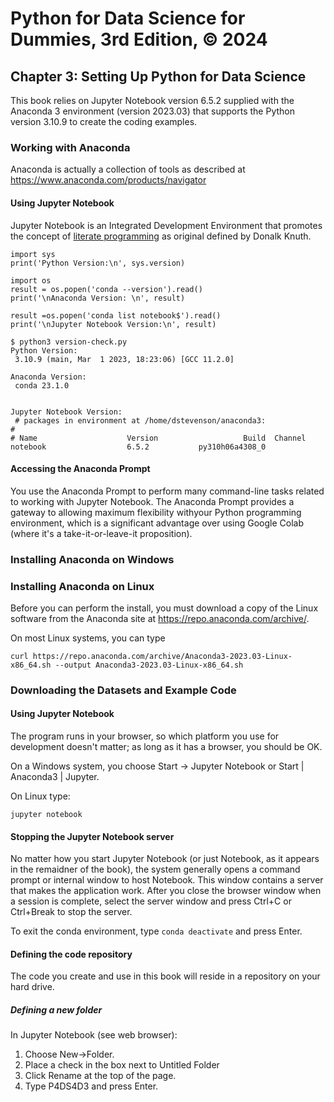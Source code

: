 # Python for Data Science for Dummies, 3rd Edition, © 2024

## Chapter 3: Setting Up Python for Data Science

This book relies on Jupyter Notebook version 6.5.2 supplied with the Anaconda 3 environment (version 2023.03) that supports the Python version 3.10.9 to create the coding examples.

### Working with Anaconda

Anaconda is actually a collection of tools as described at https://www.anaconda.com/products/navigator

#### Using Jupyter Notebook

Jupyter Notebook is an Integrated Development Environment that promotes the concept of [literate programming](https://guides.nyu.edu/datascience/literate-prog) as original defined by Donalk Knuth.

```
import sys
print('Python Version:\n', sys.version)

import os
result = os.popen('conda --version').read()
print('\nAnaconda Version: \n', result)

result =os.popen('conda list notebook$').read()
print('\nJupyter Notebook Version:\n', result)
```

```
$ python3 version-check.py 
Python Version:
 3.10.9 (main, Mar  1 2023, 18:23:06) [GCC 11.2.0]

Anaconda Version: 
 conda 23.1.0


Jupyter Notebook Version:
 # packages in environment at /home/dstevenson/anaconda3:
#
# Name                    Version                   Build  Channel
notebook                  6.5.2           py310h06a4308_0  
```

#### Accessing the Anaconda Prompt

You use the Anaconda Prompt to perform many command-line tasks related to working with Jupyter Notebook. The Anaconda Prompt provides a gateway to allowing maximum flexibility withyour Python programming environment, which is a significant advantage over using Google Colab (where it's a take-it-or-leave-it proposition).

### Installing Anaconda on Windows

### Installing Anaconda on Linux

Before you can perform the install, you must download a copy of the Linux software from the Anaconda site at https://repo.anaconda.com/archive/.

On most Linux systems, you can type 

`curl https://repo.anaconda.com/archive/Anaconda3-2023.03-Linux-x86_64.sh --output Anaconda3-2023.03-Linux-x86_64.sh`

### Downloading the Datasets and Example Code

#### Using Jupyter Notebook

The program runs in your browser, so which platform you use for development doesn't matter; as long as it has a browser, you should be OK.

On a Windows system, you choose Start -> Jupyter Notebook or Start | Anaconda3 | Jupyter.

On Linux type:

`jupyter notebook`

#### Stopping the Jupyter Notebook server

No matter how you start Jupyter Notebook (or just Notebook, as it appears in the remaidner of the book), the system generally opens a command prompt or internal window to host Notebook. This window contains a server that makes the application work. After you close the browser window when a session is complete, select the server window and press Ctrl+C or Ctrl+Break to stop the server.

To exit the conda environment, type `conda deactivate` and press Enter.

#### Defining the code repository

The code you create and use in this book will reside in a repository on your hard drive. 

##### Defining a new folder

In Jupyter Notebook (see web browser):

1. Choose New->Folder.
2. Place a check in the box next to Untitled Folder
3. Click Rename at the top of the page.
4. Type P4DS4D3 and press Enter.


